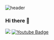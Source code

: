 
![header](https://capsule-render.vercel.app/api?type=waving&color=auto&height=300&section=header&text=capsule%20render&fontSize=90)



### Hi there 👋




 <img src ="https://img.shields.io/badge/-Java-blue">   [![Youtube Badge](https://img.shields.io/badge/Youtube-ff0000?style=flat-square&logo=youtube&link=https://www.youtube.com/c/kyleschool)](https://github.com/jxxnkyeong12)
 

